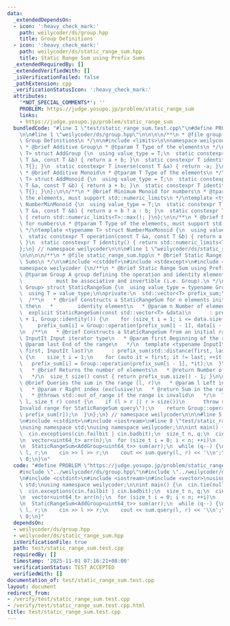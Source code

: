 ```yaml
---
data:
  _extendedDependsOn:
  - icon: ':heavy_check_mark:'
    path: weilycoder/ds/group.hpp
    title: Group Definitions
  - icon: ':heavy_check_mark:'
    path: weilycoder/ds/static_range_sum.hpp
    title: Static Range Sum using Prefix Sums
  _extendedRequiredBy: []
  _extendedVerifiedWith: []
  _isVerificationFailed: false
  _pathExtension: cpp
  _verificationStatusIcon: ':heavy_check_mark:'
  attributes:
    '*NOT_SPECIAL_COMMENTS*': ''
    PROBLEM: https://judge.yosupo.jp/problem/static_range_sum
    links:
    - https://judge.yosupo.jp/problem/static_range_sum
  bundledCode: "#line 1 \"test/static_range_sum.test.cpp\"\n#define PROBLEM \"https://judge.yosupo.jp/problem/static_range_sum\"\
    \n\n#line 1 \"weilycoder/ds/group.hpp\"\n\n\n\n/**\n * @file group.hpp\n * @brief\
    \ Group Definitions\n */\n\n#include <limits>\n\nnamespace weilycoder {\n/**\n\
    \ * @brief Additive Group\n * @tparam T Type of the elements\n */\ntemplate <typename\
    \ T> struct AddGroup {\n  using value_type = T;\n  static constexpr T operation(const\
    \ T &a, const T &b) { return a + b; }\n  static constexpr T identity() { return\
    \ T{}; }\n  static constexpr T inverse(const T &a) { return -a; }\n};\n\n/**\n\
    \ * @brief Additive Monoid\n * @tparam T Type of the elements\n */\ntemplate <typename\
    \ T> struct AddMonoid {\n  using value_type = T;\n  static constexpr T operation(const\
    \ T &a, const T &b) { return a + b; }\n  static constexpr T identity() { return\
    \ T{}; }\n};\n\n/**\n * @brief Minimum Monoid for numbers\n * @tparam T Type of\
    \ the elements, must support std::numeric_limits\n */\ntemplate <typename T> struct\
    \ NumberMinMonoid {\n  using value_type = T;\n  static constexpr T operation(const\
    \ T &a, const T &b) { return a < b ? a : b; }\n  static constexpr T identity()\
    \ { return std::numeric_limits<T>::max(); }\n};\n\n/**\n * @brief Maximum Monoid\
    \ for numbers\n * @tparam T Type of the elements, must support std::numeric_limits\n\
    \ */\ntemplate <typename T> struct NumberMaxMonoid {\n  using value_type = T;\n\
    \  static constexpr T operation(const T &a, const T &b) { return a > b ? a : b;\
    \ }\n  static constexpr T identity() { return std::numeric_limits<T>::min(); }\n\
    };\n} // namespace weilycoder\n\n\n#line 1 \"weilycoder/ds/static_range_sum.hpp\"\
    \n\n\n\n/**\n * @file static_range_sum.hpp\n * @brief Static Range Sum using Prefix\
    \ Sums\n */\n\n#include <cstddef>\n#include <stdexcept>\n#include <vector>\n\n\
    namespace weilycoder {\n/**\n * @brief Static Range Sum using Prefix Sums\n *\
    \ @tparam Group A group defining the operation and identity element,\n *     \
    \           must be associative and invertible (i.e. Group).\n */\ntemplate <typename\
    \ Group> struct StaticRangeSum {\n  using value_type = typename Group::value_type;\n\
    \  using T = value_type;\n\nprivate:\n  std::vector<T> prefix_sum;\n\npublic:\n\
    \  /**\n   * @brief Constructs a StaticRangeSum for n elements initialized to\
    \ the\n   *        identity element\n   * @param n Number of elements\n   */\n\
    \  explicit StaticRangeSum(const std::vector<T> &data)\n      : prefix_sum(data.size()\
    \ + 1, Group::identity()) {\n    for (size_t i = 1; i <= data.size(); ++i)\n \
    \     prefix_sum[i] = Group::operation(prefix_sum[i - 1], data[i - 1]);\n  }\n\
    \n  /**\n   * @brief Constructs a StaticRangeSum from an initial range\n   * @tparam\
    \ InputIt Input iterator type\n   * @param first Beginning of the range\n   *\
    \ @param last End of the range\n   */\n  template <typename InputIt>\n  StaticRangeSum(InputIt\
    \ first, InputIt last)\n      : prefix_sum(std::distance(first, last) + 1, Group::identity())\
    \ {\n    size_t i = 1;\n    for (auto it = first; it != last; ++it, ++i)\n   \
    \   prefix_sum[i] = Group::operation(prefix_sum[i - 1], *it);\n  }\n\n  /**\n\
    \   * @brief Returns the number of elements\n   * @return Number of elements\n\
    \   */\n  size_t size() const { return prefix_sum.size() - 1; }\n\n  /**\n   *\
    \ @brief Queries the sum in the range [l, r)\n   * @param l Left index (inclusive)\n\
    \   * @param r Right index (exclusive)\n   * @return Sum in the range [l, r)\n\
    \   * @throws std::out_of_range if the range is invalid\n   */\n  T query(size_t\
    \ l, size_t r) const {\n    if (l > r || r > size())\n      throw std::out_of_range(\"\
    Invalid range for StaticRangeSum query\");\n    return Group::operation(Group::inverse(prefix_sum[l]),\
    \ prefix_sum[r]);\n  }\n};\n} // namespace weilycoder\n\n\n#line 5 \"test/static_range_sum.test.cpp\"\
    \n#include <cstdint>\n#include <iostream>\n#line 8 \"test/static_range_sum.test.cpp\"\
    \nusing namespace std;\nusing namespace weilycoder;\n\nint main() {\n  cin.tie(nullptr)->sync_with_stdio(false);\n\
    \  cin.exceptions(cin.failbit | cin.badbit);\n  size_t n, q;\n  cin >> n >> q;\n\
    \n  vector<uint64_t> arr(n);\n  for (size_t i = 0; i < n; ++i)\n    cin >> arr[i];\n\
    \n  StaticRangeSum<AddGroup<uint64_t>> sum(arr);\n  while (q--) {\n    size_t\
    \ l, r;\n    cin >> l >> r;\n    cout << sum.query(l, r) << '\\n';\n  }\n  return\
    \ 0;\n}\n"
  code: "#define PROBLEM \"https://judge.yosupo.jp/problem/static_range_sum\"\n\n\
    #include \"../weilycoder/ds/group.hpp\"\n#include \"../weilycoder/ds/static_range_sum.hpp\"\
    \n#include <cstdint>\n#include <iostream>\n#include <vector>\nusing namespace\
    \ std;\nusing namespace weilycoder;\n\nint main() {\n  cin.tie(nullptr)->sync_with_stdio(false);\n\
    \  cin.exceptions(cin.failbit | cin.badbit);\n  size_t n, q;\n  cin >> n >> q;\n\
    \n  vector<uint64_t> arr(n);\n  for (size_t i = 0; i < n; ++i)\n    cin >> arr[i];\n\
    \n  StaticRangeSum<AddGroup<uint64_t>> sum(arr);\n  while (q--) {\n    size_t\
    \ l, r;\n    cin >> l >> r;\n    cout << sum.query(l, r) << '\\n';\n  }\n  return\
    \ 0;\n}"
  dependsOn:
  - weilycoder/ds/group.hpp
  - weilycoder/ds/static_range_sum.hpp
  isVerificationFile: true
  path: test/static_range_sum.test.cpp
  requiredBy: []
  timestamp: '2025-11-01 07:16:21+08:00'
  verificationStatus: TEST_ACCEPTED
  verifiedWith: []
documentation_of: test/static_range_sum.test.cpp
layout: document
redirect_from:
- /verify/test/static_range_sum.test.cpp
- /verify/test/static_range_sum.test.cpp.html
title: test/static_range_sum.test.cpp
---
```

